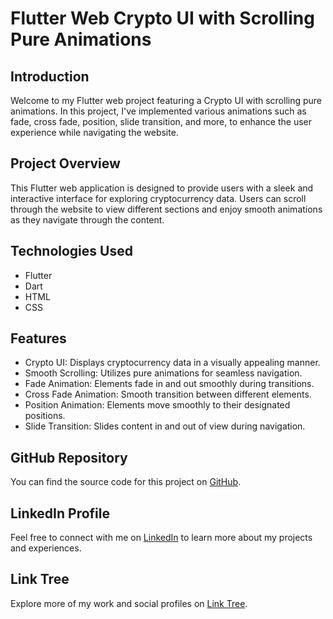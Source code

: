 # Flutter Web Crypto UI with Scrolling Pure Animations

## Introduction
Welcome to my Flutter web project featuring a Crypto UI with scrolling pure animations. In this project, I've implemented various animations such as fade, cross fade, position, slide transition, and more, to enhance the user experience while navigating the website.

## Project Overview
This Flutter web application is designed to provide users with a sleek and interactive interface for exploring cryptocurrency data. Users can scroll through the website to view different sections and enjoy smooth animations as they navigate through the content.

## Technologies Used
- Flutter
- Dart
- HTML
- CSS

## Features
- Crypto UI: Displays cryptocurrency data in a visually appealing manner.
- Smooth Scrolling: Utilizes pure animations for seamless navigation.
- Fade Animation: Elements fade in and out smoothly during transitions.
- Cross Fade Animation: Smooth transition between different elements.
- Position Animation: Elements move smoothly to their designated positions.
- Slide Transition: Slides content in and out of view during navigation.

## GitHub Repository
You can find the source code for this project on [GitHub](https://github.com/Amirmahdi1380).

## LinkedIn Profile
Feel free to connect with me on [LinkedIn](https://www.linkedin.com/in/amirmahdi-nourkazemi-04613023a/) to learn more about my projects and experiences.

## Link Tree
Explore more of my work and social profiles on [Link Tree](https://linktr.ee/Amirmahdi_Nourkazemi).

